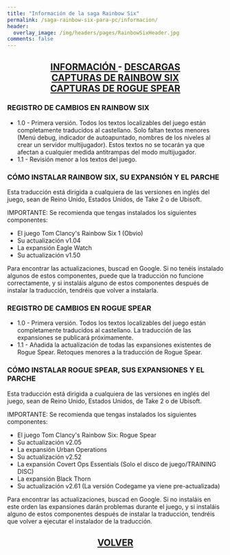 ```yaml
---
title: "Información de la saga Rainbow Six"
permalink: /saga-rainbow-six-para-pc/informacion/
header:
  overlay_image: /img/headers/pages/RainbowSixHeader.jpg
comments: false
---
```

<h2 style="text-align: center;"><strong><a href="/saga-rainbow-six-para-pc/informacion/">INFORMACIÓN </a>- <a href="/saga-rainbow-six-para-pc/descargar/">DESCARGAS</a><br>
<a href="/saga-rainbow-six-para-pc/capturasr6/">CAPTURAS DE RAINBOW SIX</a><br>
<a href="/saga-rainbow-six-para-pc/capturasrogue/">CAPTURAS DE ROGUE SPEAR</a></strong></h2>

### REGISTRO DE CAMBIOS EN RAINBOW SIX
* 1.0 - Primera versión. Todos los textos localizables del juego están completamente 
traducidos al castellano. Solo faltan textos menores (Menú debug, indicador de 
autoapuntado, nombres de los niveles al crear un servidor multijugador). Estos 
textos no se tocarán ya que afectan a cualquier medida antitrampas del modo 
multijugador.  
* 1.1 - Revisión menor a los textos del juego.

### CÓMO INSTALAR RAINBOW SIX, SU EXPANSIÓN Y EL PARCHE
Esta traducción está dirigida a cualquiera de las versiones en inglés del juego, 
sean de Reino Unido, Estados Unidos, de Take 2 o de Ubisoft.

IMPORTANTE: Se recomienda que tengas instalados los siguientes componentes:
- El juego Tom Clancy's Rainbow Six 1 (Obvio)
- Su actualización v1.04
- La expansión Eagle Watch
- Su actualización v1.50

Para encontrar las actualizaciones, buscad en Google. Si no tenéis instalado
algunos de estos componentes, puede que la traducción no funcione
correctamente, y si instaláis alguno de estos componentes después de instalar
la traducción, tendréis que volver a instalarla.

### REGISTRO DE CAMBIOS EN ROGUE SPEAR
* 1.0 - Primera versión. Todos los textos localizables del juego están completamente 
traducidos al castellano. La traducción de las expansiones se publicará próximamente.  
* 1.1 - Añadida la actualización de todas las expansiones existentes de Rogue Spear. 
Retoques menores a la traducción de Rogue Spear.

### CÓMO INSTALAR ROGUE SPEAR, SUS EXPANSIONES Y EL PARCHE
Esta traducción está dirigida a cualquiera de las versiones en inglés del
juego, sean de Reino Unido, Estados Unidos, de Take 2 o de Ubisoft.

IMPORTANTE: Se recomienda que tengas instalados los siguientes componentes:
- El juego Tom Clancy's Rainbow Six: Rogue Spear
- Su actualización v2.05
- La expansión Urban Operations
- Su actualización v2.52
- La expansión Covert Ops Essentials (Solo el disco de juego/TRAINING DISC)
- La expansión Black Thorn
- Su actualización v2.61 (La versión Codegame ya viene pre-actualizada)

Para encontrar las actualizaciones, buscad en Google. Si no instaláis en 
este orden las expansiones darán problemas durante el juego, y si instaláis 
alguno de estos componentes después de instalar la traducción, tendréis que 
volver a ejecutar el instalador de la traducción.

<h2 style="text-align: center;"><a href="/saga-rainbow-six-para-pc/"><strong>VOLVER</strong></a></h2>


